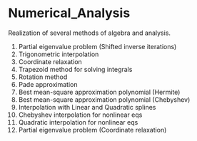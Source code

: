 # Numerical_Analysis
Realization of several methods of algebra and analysis.
1. Partial eigenvalue problem (Shifted inverse iterations)
2. Trigonometric interpolation
3. Coordinate relaxation
4. Trapezoid method for solving integrals
5. Rotation method
6. Pade approximation
7. Best mean-square approximation polynomial (Hermite)
8. Best mean-square approximation polynomial (Chebyshev)
9. Interpolation with Linear and Quadratic splines
10. Chebyshev interpolation for nonlinear eqs
11. Quadratic interpolation for nonlinear eqs
12. Partial eigenvalue problem (Coordinate relaxation)
